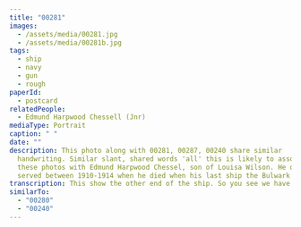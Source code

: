 ```yaml
---
title: "00281"
images:
  - /assets/media/00281.jpg
  - /assets/media/00281b.jpg
tags:
  - ship
  - navy
  - gun
  - rough
paperId:
  - postcard
relatedPeople:
  - Edmund Harpwood Chessell (Jnr)
mediaType: Portrait
caption: " "
date: ""
description: This photo along with 00281, 00287, 00240 share similar
  handwriting. Similar slant, shared words 'all' this is likely to associate
  these photos with Edmund Harpwood Chessel, son of Louisa Wilson. He only
  served between 1910-1914 when he died when his last ship the Bulwark sunk.
transcription: This show the other end of the ship. So you see we have it both ends.
similarTo:
  - "00280"
  - "00240"
---
```

